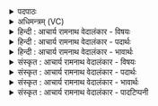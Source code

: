 <details><summary>पदपाठः</summary>

त्वा꣢म्। य꣣ज्ञैः꣢। अ꣣वीवृधन्। प꣡व꣢꣯मान। वि꣡ध꣢꣯र्मणि। वि। ध꣣र्मणि। अ꣡थ꣢꣯। नः। व꣡स्य꣢꣯सः। कृ꣣धि। १०५५।
</details>

<details><summary>अधिमन्त्रम् (VC)</summary>

- पवमानः सोमः
- हिरण्यस्तूप आङ्गिरसः
- गायत्री
- षड्जः
</details>

<details><summary>हिन्दी : आचार्य रामनाथ वेदालंकार - विषयः</summary>

आगे पुनः वही विषय है।
</details>

<details><summary>हिन्दी : आचार्य रामनाथ वेदालंकार - पदार्थः</summary>

पदार्थान्वयभाषाः -  हे (पवमान) जन-मानस को पवित्रता देनेवाले,क्रियाशील परमात्मन् वा राजन् ! (विधर्मणि) विशेष-धर्म-युक्त अन्तरात्मा में वा राष्ट्र में (त्वाम्) आप परमात्मा वा राजा को (यज्ञैः) उपासनायज्ञों वा राष्ट्रयज्ञों से प्रजाएँ (अवीवृधन्) बढ़ाती हैं। (अथ) अतः,आप (नः) हमें (वस्यसः) अतिशय ऐश्वर्यवान् (कृधि) कर दीजिए ॥९॥
</details>

<details><summary>हिन्दी : आचार्य रामनाथ वेदालंकार - भावार्थः</summary>

भावार्थभाषाः -  परमेश्वर को उपासना द्वारा अन्तरात्मा में बढ़ाकर और राजा को राष्ट्रसेवा रूप यज्ञों से राष्ट्र में बढ़ाकर उनकी सहायता से प्राप्त कीर्तियों तथा ऐश्वर्यों से प्रजाजन यशस्वी और ऐश्वर्यवान् होवें ॥९॥
</details>

<details><summary>संस्कृत : आचार्य रामनाथ वेदालंकार - विषयः</summary>

अथ पुनः स एव विषय उच्यते।
</details>

<details><summary>संस्कृत : आचार्य रामनाथ वेदालंकार - पदार्थः</summary>

पदार्थान्वयभाषाः -  हे (पवमान) जनमानसाय पवित्रतादायक क्रियाशील परमात्मन् राजन् वा ! (विधर्मणि) विशेषधर्मयुक्ते अन्तरात्मनि राष्ट्रे वा (त्वाम्) परमात्मानं राजानं वा (यज्ञैः) उपासनायज्ञैः राष्ट्रयज्ञैर्वा,प्रजाः (अवीवृधन्) वर्धयन्ति। (अथ) अतः (नः) अस्मान् (वस्यसः) अतिशयेन वसुमतः (कृधि) कुरु ॥९॥
</details>

<details><summary>संस्कृत : आचार्य रामनाथ वेदालंकार - भावार्थः</summary>

भावार्थभाषाः -  परमेश्वरमुपासनयाऽन्तरात्मनि संवर्ध्य राजानं च राष्ट्रसेवारूपैर्यज्ञै राष्ट्रे संवर्ध्य ताभ्यां प्राप्तैर्यशोभिर्वसुभिश्च जना यशस्विनो वसुमन्तश्च जायन्ताम् ॥९॥
</details>

<details><summary>संस्कृत : आचार्य रामनाथ वेदालंकार - पादटिप्पनी</summary>

टिप्पणी:   १. ऋ० ९।४।९।
</details>
